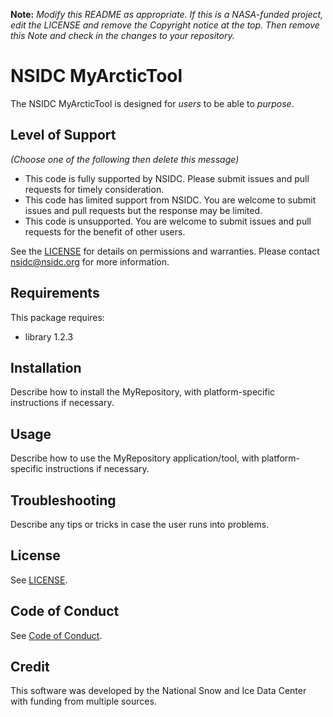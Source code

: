 **Note:** _Modify this README as appropriate. If this is a NASA-funded project, edit the LICENSE and remove the Copyright notice at the top. Then remove this Note and check in the changes to your repository._

# NSIDC MyArcticTool

The NSIDC MyArcticTool is designed for _users_ to be able to _purpose_.

## Level of Support

_(Choose one of the following then delete this message)_

* This code is fully supported by NSIDC. Please submit issues and pull requests for timely consideration.
* This code has limited support from NSIDC. You are welcome to submit issues and pull requests but the response may be limited.
* This code is unsupported. You are welcome to submit issues and pull requests for the benefit of other users.

See the [LICENSE](LICENSE) for details on permissions and warranties. Please contact nsidc@nsidc.org for more information.

## Requirements

This package requires:
* library 1.2.3

## Installation

Describe how to install the MyRepository, with platform-specific instructions if necessary.

## Usage

Describe how to use the MyRepository application/tool, with platform-specific instructions if necessary.

## Troubleshooting

Describe any tips or tricks in case the user runs into problems.

## License

See [LICENSE](LICENSE).

## Code of Conduct

See [Code of Conduct](CODE_OF_CONDUCT.md).

## Credit

This software was developed by the National Snow and Ice Data Center with funding from multiple sources.